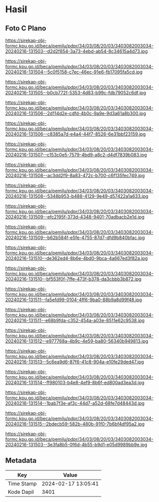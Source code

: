 # Hasil

## Foto C Plano

https://sirekap-obj-formc.kpu.go.id/beca/pemilu/pdpr/34/03/08/20/03/3403082003034-20240216-131503--d2d2f854-3a73-4ebd-ab54-8c34615a4d73.jpg

https://sirekap-obj-formc.kpu.go.id/beca/pemilu/pdpr/34/03/08/20/03/3403082003034-20240216-131504--5c0f5158-c7ec-46ec-91e6-fb17095fa5cd.jpg

https://sirekap-obj-formc.kpu.go.id/beca/pemilu/pdpr/34/03/08/20/03/3403082003034-20240216-131505--b0cb772f-5353-4d83-b99c-fdb79052c6df.jpg

https://sirekap-obj-formc.kpu.go.id/beca/pemilu/pdpr/34/03/08/20/03/3403082003034-20240216-131506--2d114d2e-cdfd-4b0c-9a9e-9d3a61a8b300.jpg

https://sirekap-obj-formc.kpu.go.id/beca/pemilu/pdpr/34/03/08/20/03/3403082003034-20240216-131506--c8385a7d-e4a4-44f7-8526-6e31bbf23159.jpg

https://sirekap-obj-formc.kpu.go.id/beca/pemilu/pdpr/34/03/08/20/03/3403082003034-20240216-131507--c153c0e5-7579-4bd9-a8c2-d4df7839b083.jpg

https://sirekap-obj-formc.kpu.go.id/beca/pemilu/pdpr/34/03/08/20/03/3403082003034-20240216-131508--ac3dd2f9-8a83-472c-b700-c6f135fec749.jpg

https://sirekap-obj-formc.kpu.go.id/beca/pemilu/pdpr/34/03/08/20/03/3403082003034-20240216-131508--5348b953-b488-4129-9e49-d57422a1a633.jpg

https://sirekap-obj-formc.kpu.go.id/beca/pemilu/pdpr/34/03/08/20/03/3403082003034-20240216-131509--efc2195f-373d-4348-9401-70adbacb2e1d.jpg

https://sirekap-obj-formc.kpu.go.id/beca/pemilu/pdpr/34/03/08/20/03/3403082003034-20240216-131509--b62b584f-e5fe-4755-87d7-dfd9b840bfac.jpg

https://sirekap-obj-formc.kpu.go.id/beca/pemilu/pdpr/34/03/08/20/03/3403082003034-20240216-131510--de362ed4-8b6e-4bd0-9bca-4a667ed3f82a.jpg

https://sirekap-obj-formc.kpu.go.id/beca/pemilu/pdpr/34/03/08/20/03/3403082003034-20240216-131510--bf553f0f-7ffe-473f-b378-da3cbbb3b872.jpg

https://sirekap-obj-formc.kpu.go.id/beca/pemilu/pdpr/34/03/08/20/03/3403082003034-20240216-131511--fa5efd99-0104-4ff6-9ba0-88b9a8d99f48.jpg

https://sirekap-obj-formc.kpu.go.id/beca/pemilu/pdpr/34/03/08/20/03/3403082003034-20240216-131511--e68b9fda-c352-454a-a03e-8511e62c9538.jpg

https://sirekap-obj-formc.kpu.go.id/beca/pemilu/pdpr/34/03/08/20/03/3403082003034-20240216-131512--e977768a-4b9c-4e59-ba80-56340b949813.jpg

https://sirekap-obj-formc.kpu.go.id/beca/pemilu/pdpr/34/03/08/20/03/3403082003034-20240216-131513--5c6ea9d6-87f6-41c8-904a-e10fe29ded47.jpg

https://sirekap-obj-formc.kpu.go.id/beca/pemilu/pdpr/34/03/08/20/03/3403082003034-20240216-131514--ff980103-b4e8-4ef9-8b6f-ed800ad3ea3d.jpg

https://sirekap-obj-formc.kpu.go.id/beca/pemilu/pdpr/34/03/08/20/03/3403082003034-20240216-131514--1bab7f3e-af3c-44d7-a52d-68fe7d48443d.jpg

https://sirekap-obj-formc.kpu.go.id/beca/pemilu/pdpr/34/03/08/20/03/3403082003034-20240216-131515--2bdecb59-582b-480b-91f0-7b6bf4df95a2.jpg

https://sirekap-obj-formc.kpu.go.id/beca/pemilu/pdpr/34/03/08/20/03/3403082003034-20240216-131503--3e3fa8b5-0f6d-4b55-b9d1-e05d9989bb9e.jpg


## Metadata

| Key        | Value               |
| ---------- | ------------------- |
| Time Stamp | 2024-02-17 13:05:41 |
| Kode Dapil | 3401                |



